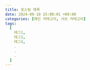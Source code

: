 ```yaml
---
title: 포스팅 제목
date: 2024-09-10 15:00:01 +09:00
categories: [메인 카테고리, 서브 카테고리]
tags:
  [
    태그1,
    태그2,
    태그3,
    .
    .
    .
  ]
---
```

